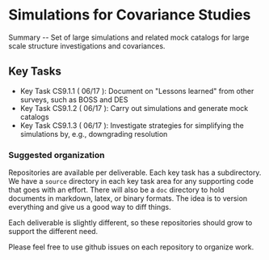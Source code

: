 #  Simulations for Covariance Studies

Summary -- Set of large simulations and related mock catalogs for large scale structure investigations and covariances.

## Key Tasks
* Key Task CS9.1.1 ( 06/17 ): Document on "Lessons learned" from other surveys, such as BOSS and DES
* Key Task CS9.1.2 ( 06/17 ): Carry out simulations and generate mock catalogs
* Key Task CS9.1.3 ( 06/17 ): Investigate strategies for simplifying the simulations by, e.g., downgrading
resolution

### Suggested organization
Repositories are available per deliverable.  Each key task has a subdirectory.
We have a `source` directory in each key task area for any supporting
code that goes with an effort.  There will also be a `doc` directory to hold documents in markdown,
latex, or binary formats.  The idea is to version everything and give us a good way to diff things.

Each deliverable is slightly different, so these repositories should grow to support the different need.

Please feel free to use github issues on each repository to organize work.
